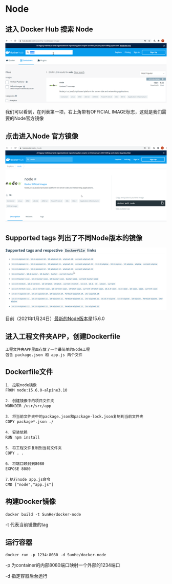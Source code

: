 # Node 

## 进入 Docker Hub 搜索 Node

![steps-1](https://github.com/AIoT-Devops/docker/blob/main/img/01-Node/01.png)

我们可以看到，在列表第一项，右上角带有OFFICIAL IMAGE标志，这就是我们需要的Node官方镜像

## 点击进入Node 官方镜像
![steps-2](https://github.com/AIoT-Devops/docker/blob/main/img/01-Node/02.png)

## Supported tags 列出了不同Node版本的镜像
![steps-3](https://github.com/AIoT-Devops/docker/blob/main/img/01-Node/03.png)

目前（2021年1月24日）[最新的Node版本](https://nodejs.org/en/)是15.6.0 

## 进入工程文件夹APP，创建Dockerfile

```
工程文件夹APP里面存放了一个最简单的Node工程
包含 package.json 和 app.js 两个文件
```

## Dockerfile文件


```
1. 拉取node镜像
FROM node:15.6.0-alpine3.10

2. 创建镜像中的项目文件夹
WORKDIR /usr/src/app

3. 将当前文件夹中的package.json和package-lock.json复制到当前文件夹
COPY package*.json ./

4. 安装依赖
RUN npm install

5. 将工程文件复制到当前文件夹
COPY . .

6. 将端口映射到8080
EXPOSE 8080

7.执行node app.js命令
CMD ["node","app.js"]

```

## 构建Docker镜像

```
docker build -t SunHe/docker-node
```

-t 代表当前镜像的tag

## 运行容器

```
docker run -p 1234:8080 -d SunHe/docker-node
```

-p 为container的内部8080端口映射一个外部的1234端口

-d 指定容器后台运行